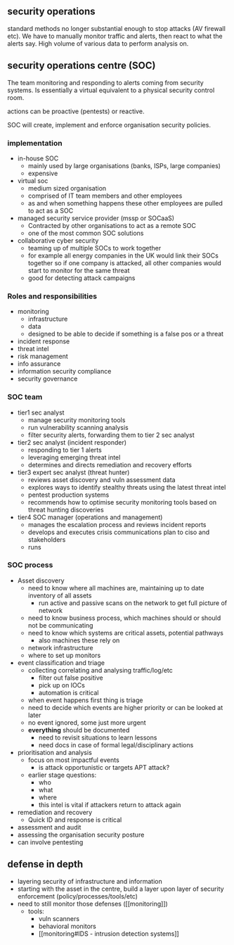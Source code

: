 ## security operations

standard methods no longer substantial enough to stop attacks (AV firewall etc).
We have to manually monitor traffic and alerts, then react to what the alerts say.
High volume of various data to perform analysis on.

## security operations centre (SOC)

The team monitoring and responding to alerts coming from security systems. Is essentially a virtual equivalent to a physical security control room.

actions can be proactive (pentests) or reactive.

SOC will create, implement and enforce organisation security policies.

### implementation

-	in-house SOC
	-	mainly used by large organisations (banks, ISPs, large companies)
	-	expensive
-	virtual soc
	-	medium sized organisation
	-	comprised of IT team members and other employees
	-	as and when something happens these other employees are pulled to act as a SOC
-	managed security service provider (mssp or SOCaaS)
	-	Contracted by other organisations to act as a remote SOC
	-	one of the most common SOC solutions
-	collaborative cyber security
	-	teaming up of multiple SOCs to work together
	-	for example all energy companies in the UK would link their SOCs together so if one company is attacked, all other companies would start to monitor for the same threat
	-	good for detecting attack campaigns

### Roles and responsibilities

-	monitoring
	-	infrastructure
	-	data
	-	designed to be able to decide if something is a false pos or a threat
-	incident response
-	threat intel
-	risk management
-	info assurance
-	information security compliance
-	security governance

### SOC team

-	tier1 sec analyst
	-	manage security monitoring tools
	-	run vulnerability scanning analysis
	-	filter security alerts, forwarding them to tier 2 sec analyst
-	tier2 sec analyst (incident responder)
	-	responding to tier 1 alerts
	-	leveraging emerging threat intel
	-	determines and directs remediation and recovery efforts
-	tier3 expert sec analyst (threat hunter)
	-	reviews asset discovery and vuln assessment data
	-	explores ways to identify stealthy threats using the latest threat intel
	-	pentest production systems
	-	recommends how to optimise security monitoring tools based on threat hunting discoveries
-	tier4 SOC manager (operations and management)
	-	manages the escalation process and reviews incident reports
	-	develops and executes crisis communications plan to ciso and stakeholders
	-	runs

### SOC process

- Asset discovery
	- need to know where all machines are, maintaining up to date inventory of all assets
		- run active and passive scans on the network to get full picture of network
	- need to know business process, which machines should or should not be communicating
	- need to know which systems are critical assets, potential pathways 
		- also machines these rely on
	- network infrastructure
	- where to set up monitors
- event classification and triage
	- collecting correlating and analysing traffic/log/etc
		- filter out false positive
		- pick up on IOCs
		- automation is critical
	- when event happens first thing is triage
	- need to decide which events are higher priority or can be looked at later
	- no event ignored, some just more urgent
	- **everything** should be documented
		- need to revisit situations to learn lessons
		- need docs in case of formal legal/disciplinary actions
-	prioritisation and analysis
	-	focus on most impactful events
		-	is attack opportunistic or targets APT attack?
	-	earlier stage questions:
		-	who
		-	what
		-	where
		-	this intel is vital if attackers return to attack again
-	remediation and recovery
	-	Quick ID and response is critical
-	assessment and audit
-	assessing the organisation security posture
-	can involve pentesting

## defense in depth

-	layering security of infrastructure and information
-	starting with the asset in the centre, build a layer upon layer of security enforcement (policy/processes/tools/etc)
-	need to still monitor those defenses ([[monitoring]])
	-	tools:
		-	vuln scanners
		-	behavioral monitors
		-	[[monitoring#IDS - intrusion detection systems]]

